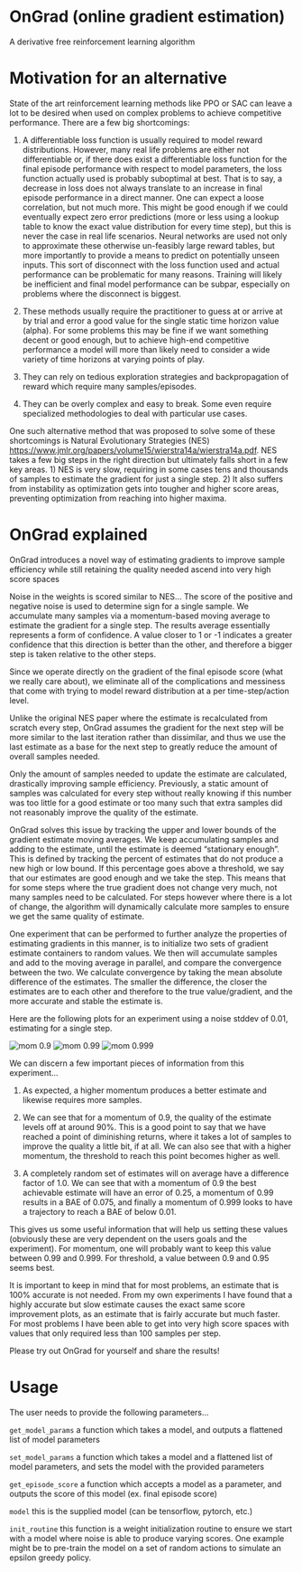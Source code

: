 # OnGrad (online gradient estimation)
A derivative free reinforcement learning algorithm

# Motivation for an alternative

State of the art reinforcement learning methods like PPO or SAC can leave a lot to be desired when used on complex problems to achieve competitive performance. There are a few big shortcomings:

1) A differentiable loss function is usually required to model reward distributions. However, many real life problems are either not differentiable or, if there does exist a differentiable loss function for the final episode performance with respect to model parameters, the loss function actually used is probably suboptimal at best. That is to say, a decrease in loss does not always translate to an increase in final episode performance in a direct manner. One can expect a loose correlation, but not much more. This might be good enough if we could eventually expect zero error predictions (more or less using a lookup table to know the exact value distribution for every time step), but this is never the case in real life scenarios. Neural networks are used not only to approximate these otherwise un-feasibly large reward tables, but more importantly to provide a means to predict on potentially unseen inputs. This sort of disconnect with the loss function used and actual performance can be problematic for many reasons. Training will likely be inefficient and final model performance can be subpar, especially on problems where the disconnect is biggest.

2) These methods usually require the practitioner to guess at or arrive at by trial and error a good value for the single static time horizon value (alpha). For some problems this may be fine if we want something decent or good enough, but to achieve high-end competitive performance a model will more than likely need to consider a wide variety of time horizons at varying points of play.

3) They can rely on tedious exploration strategies and backpropagation of reward which require many samples/episodes.

4) They can be overly complex and easy to break. Some even require specialized methodologies to deal with particular use cases.

One such alternative method that was proposed to solve some of these shortcomings is Natural Evolutionary Strategies (NES) https://www.jmlr.org/papers/volume15/wierstra14a/wierstra14a.pdf. NES takes a few big steps in the right direction but ultimately falls short in a few key areas. 1) NES is very slow, requiring in some cases tens and thousands of samples to estimate the gradient for just a single step. 2) It also suffers from instability as optimization gets into tougher and higher score areas, preventing optimization from reaching into higher maxima.

# OnGrad explained

OnGrad introduces a novel way of estimating gradients to improve sample efficiency while still retaining the quality needed ascend into very high score spaces

Noise in the weights is scored similar to NES... The score of the positive and negative noise is used to determine sign for a single sample. We accumulate many samples via a momentum-based moving average to estimate the gradient for a single step. The results average essentially represents a form of confidence. A value closer to 1 or -1 indicates a greater confidence that this direction is better than the other, and therefore a bigger step is taken relative to the other steps.

Since we operate directly on the gradient of the final episode score (what we really care about), we eliminate all of the complications and messiness that come with trying to model reward distribution at a per time-step/action level.

Unlike the original NES paper where the estimate is recalculated from scratch every step, OnGrad assumes the gradient for the next step will be more similar to the last iteration rather than dissimilar, and thus we use the last estimate as a base for the next step to greatly reduce the amount of overall samples needed.

Only the amount of samples needed to update the estimate are calculated, drastically improving sample efficiency. Previously, a static amount of samples was calculated for every step without really knowing if this number was too little for a good estimate or too many such that extra samples did not reasonably improve the quality of the estimate.

OnGrad solves this issue by tracking the upper and lower bounds of the gradient estimate moving averages. We keep accumulating samples and adding to the estimate, until the estimate is deemed “stationary enough”. This is defined by tracking the percent of estimates that do not produce a new high or low bound. If this percentage goes above a threshold, we say that our estimates are good enough and we take the step. This means that for some steps where the true gradient does not change very much, not many samples need to be calculated. For steps however where there is a lot of change, the algorithm will dynamically calculate more samples to ensure we get the same quality of estimate.

One experiment that can be performed to further analyze the properties of estimating gradients in this manner, is to initialize two sets of gradient estimate containers to random values. We then will accumulate samples and add to the moving average in parallel, and compare the convergence between the two. We calculate convergence by taking the mean absolute difference of the estimates. The smaller the difference, the closer the estimates are to each other and therefore to the true value/gradient, and the more accurate and stable the estimate is.

Here are the following plots for an experiment using a noise stddev of 0.01, estimating for a single step.

![mom 0.9](https://github.com/ben-arnao/OnGrad/blob/main/images/test_0.9.png?raw=true)
![mom 0.99](https://github.com/ben-arnao/OnGrad/blob/main/images/test_0.99.png?raw=true)
![mom 0.999](https://github.com/ben-arnao/OnGrad/blob/main/images/test_0.999.png?raw=true)

We can discern a few important pieces of information from this experiment...

1) As expected, a higher momentum produces a better estimate and likewise requires more samples.

2) We can see that for a momentum of 0.9, the quality of the estimate levels off at around 90%. This is a good point to say that we have reached a point of diminishing returns, where it takes a lot of samples to improve the quality a little bit, if at all. We can also see that with a higher momentum, the threshold to reach this point becomes higher as well.

3) A completely random set of estimates will on average have a difference factor of 1.0. We can see that with a momentum of 0.9 the best achievable estimate will have an error of 0.25, a momentum of 0.99 results in a BAE of 0.075, and finally a momentum of 0.999 looks to have a trajectory to reach a BAE of below 0.01.

This gives us some useful information that will help us setting these values (obviously these are very dependent on the users goals and the experiment). For momentum, one will probably want to keep this value between 0.99 and 0.999. For threshold, a value between 0.9 and 0.95 seems best.

It is important to keep in mind that for most problems, an estimate that is 100% accurate is not needed. From my own experiments I have found that a highly accurate but slow estimate causes the exact same score improvement plots, as an estimate that is fairly accurate but much faster. For most problems I have been able to get into very high score spaces with values that only required less than 100 samples per step.

Please try out OnGrad for yourself and share the results!

# Usage

The user needs to provide the following parameters...

```get_model_params``` a function which takes a model, and outputs a flattened list of model parameters

```set_model_params``` a function which takes a model and a flattened list of model parameters, and sets the model with the provided parameters

```get_episode_score``` a function which accepts a model as a parameter, and outputs the score of this model (ex. final episode score)

```model``` this is the supplied model (can be tensorflow, pytorch, etc.)

```init_routine``` this function is a weight initialization routine to ensure we start with a model where noise is able to produce varying scores. One example might be to pre-train the model on a set of random actions to simulate an epsilon greedy policy.
